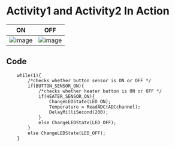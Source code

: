 # Activity1 and Activity2 In Action

|ON|OFF|
|:--:|:--:|
|![image](https://user-images.githubusercontent.com/42568338/116281503-6a50f680-a7a7-11eb-8b08-dc74c8f9880d.png)|![image](https://user-images.githubusercontent.com/42568338/116281538-71780480-a7a7-11eb-8201-b2489d5fbe29.png)|

## Code 
```
    while(1){
        /*checks whether button sensor is ON or OFF */
        if(BUTTON_SENSOR_ON){
            /*checks whether heater button is ON or OFF */
            if(HEATER_SENSOR_ON){
                ChangeLEDState(LED_ON);
                Temperature = ReadADC(ADCchannel);
                DelayMilliSecond(200);
            }
            else ChangeLEDState(LED_OFF);
        }
        else ChangeLEDState(LED_OFF);
    }
```
